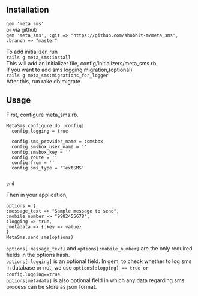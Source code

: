 ## Installation
`gem 'meta_sms'`  
or via github  
`gem 'meta_sms', :git => "https://github.com/shobhit-m/meta_sms", :branch => "master"`  
  
To add initializer, run  
`rails g meta_sms:install`  
This will add an initializer file, config/initializers/meta_sms.rb  
If you want to add sms logging migration,(optional)  
`rails g meta_sms:migrations_for_logger`  
After this, run rake db:migrate  


## Usage  
First, configure meta_sms.rb.  
```
MetaSms.configure do |config|
  config.logging = true

  config.sms_provider_name = :smsbox
  config.smsbox_user_name = ''
  config.smsbox_key = ''
  config.route = ''
  config.from = ''
  config.sms_type = 'TextSMS'


end
```
Then in your application,
```
options = {  
:message_text => "Sample message to send",  
:mobile_number => "9982455678",  
:logging => true,
:metadata => {:key => value}  
}
MetaSms.send_sms(options)
```
`options[:message_text]` and `options[:mobile_number]` are the only required fields in the options hash.  
`options[:logging]` is an optional field. In gem, to check whether to log sms in database or not, we use `options[:logging] == true or config.logging==true`.  
`options[metadata]` is also optional field in which any data regarding sms process can be store as json format.
